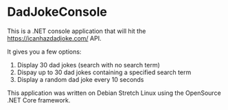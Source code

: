 # DadJokeConsole

This is a .NET console application that will hit the https://icanhazdadjoke.com/ API.

It gives you a few options:

1. Display 30 dad jokes (search with no search term)
2. Dispay up to 30 dad jokes containing a specified search term
3. Display a random dad joke every 10 seconds

This application was written on Debian Stretch Linux using the OpenSource .NET Core
framework.
